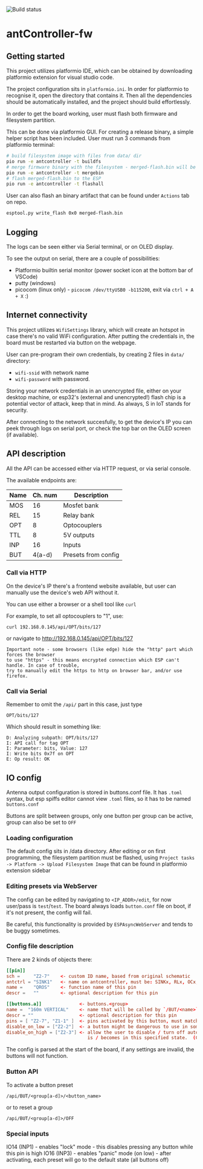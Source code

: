 ![Build status](https://github.com/cr1tbit/antcontroller-fw/actions/workflows/create-binary.yml/badge.svg)

# antController-fw

## Getting started

This project utilizes platformio IDE, which can be obtained by downloading platformio extension for visual studio code.

The project configuration sits in `platformio.ini`. In order for platformio to recognise it, open the directory that contains it. Then all the dependencies should be automatically installed, and the project should build effortlessly.

In order to get the board working, user must flash both firmware and filesystem partition.

This can be done via platformio GUI. For creating a release binary, a simple helper script has been included. User must run 3 commands from platformio terminal:

``` bash
# build filesystem image with files from data/ dir
pio run -e antcontroller -t buildfs
# merge firmware binary with the filesystem - merged-flash.bin will be created
pio run -e antcontroller -t mergebin
# flash merged-flash.bin to the ESP
pio run -e antcontroller -t flashall
```

User can also flash an binary artifact that can be found under `Actions` tab on repo.

``` bash
esptool.py write_flash 0x0 merged-flash.bin
```

## Logging

The logs can be seen either via Serial terminal, or on OLED display.

To see the output on serial, there are a couple of possibilities:

* Platformio builtin serial monitor (power socket icon at the bottom bar of VSCode)
* putty (windows)
* picocom (linux only) - `picocom /dev/ttyUSB0 -b115200`, exit via `ctrl + A + X` :)

## Internet connectivity

This project utilizes `WifiSettings` library, which will create an hotspot in case there's no valid WiFi configuration. After putting the credentials in, the board must be restarted via button on the webpage.

User can pre-program their own credentials, by creating 2 files in `data/` directory: 
 * `wifi-ssid` with network name
 * `wifi-password` with password.

Storing your network credentials in an unencrypted file, either on your desktop machine, or esp32's (external and unencrypted!) flash chip is a potential vector of attack, keep that in mind. As always, S in IoT stands for security.

After connecting to the network succesfully, to get the device's IP you can peek through logs on serial port, or check the top bar on the OLED screen (if available).

## API description

All the API can be accessed either via HTTP request, or via serial console.

The available endpoints are:

| Name| Ch. num | Description         |
| --- | ---     | ----------          |
| MOS | 16      | Mosfet bank         |
| REL | 15      | Relay bank          |
| OPT | 8       | Optocouplers        |
| TTL | 8       | 5V outputs          |
| INP | 16      | Inputs              |
| BUT | 4(a-d)  | Presets from config |

### Call via HTTP

On the device's IP there's a frontend website available, but user
can manually use the device's web API without it.

You can use either a browser or a shell tool like `curl`

For example, to set all optocouplers to "1", use:

`curl 192.168.0.145/api/OPT/bits/127`

or navigate to http://192.168.0.145/api/OPT/bits/127

    Important note - some browsers (like edge) hide the "http" part which forces the browser
    to use "https" - this means encrypted connection which ESP can't handle. In case of trouble,
    try to manually edit the https to http on browser bar, and/or use firefox.

### Call via Serial

Remember to omit the `/api/` part in this case, just type

`OPT/bits/127`

Which should result in something like:

```
D: Analyzing subpath: OPT/bits/127
I: API call for tag OPT
I: Parameter: bits, Value: 127
I: Write bits 0x7f on OPT
E: Op result: OK
```

## IO config

Antenna output configuration is stored in buttons.conf file. It has `.toml` syntax, but esp spiffs editor cannot view `.toml` files, so it has to be named `buttons.conf`

Buttons are split between groups, only one button per group can be active, group can also be set to `OFF`

### Loading configuration

The default config sits in /data directory. After editing or on first programming, the filesystem partition must be flashed, using `Project tasks -> Platform -> Upload Filesystem Image` that can be found in platformio extension sidebar

### Editing presets via WebServer

The config can be edited by navigating to `<IP_ADDR>/edit`, for now user/pass is `test`/`test`. The board always loads `button.conf` file on boot, if it's not present, the config will fail.

Be careful, this functionality is provided by `ESPAsyncWebServer` and tends to be buggy sometimes.

### Config file description

There are 2 kinds of objects there:

``` toml
[[pin]]
sch =     "Z2-7"    <- custom ID name, based from original schematic
antctrl = "SINK1"   <- name on antcontroller, must be: SINKx, RLx, OCx, TTLx or INPx
name =    "QROS"    <- function name of this pin
descr =   ""        <- optional description for this pin
```

``` toml
[[buttons.a]]              <- buttons.<group> 
name =  "160m VERTICAL"    <- name that will be called by `/BUT/<name>`
descr = ""                 <- optional description for this pin
pins = [ "Z2-7", "Z1-1" ]  <- pins activated by this button, must match <sch> or <name> of a pin.
disable_on_low = ["Z2-2"]  <- a button might be dangerous to use in some situations. These 2 settings
disable_on_high = ["Z2-3"] <- allow the user to disable / turn off automatically a button when a pin 
                              is / becomes in this specified state.  (CAUTION: does not work with inputs pins for now)
```

The config is parsed at the start of the board, if any settings are invalid, the buttons will not function.

### Button API

To activate a button preset

`/api/BUT/<group[a-d]>/<button_name>`

or to reset a group

`/api/BUT/<group[a-d]>/OFF`

### Special inputs

IO14 (INP1) - enables "lock" mode - this disables pressing any button while this pin is high
IO16 (INP3) - enables "panic" mode (on low) - after activating, each preset will go to the default state (all buttons off)
